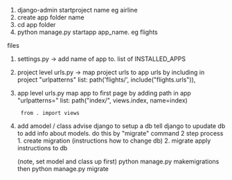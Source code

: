 

1. django-admin startproject name       eg airline
2. create app folder name
3. cd app folder
4. python manage.py startapp app_name. eg flights

files 
1. settings.py -> add name of app to. list of INSTALLED_APPS

2. project level urls.py -> 
        map project urls to app urls by including in project "urlpatterns" list:
                path('flights/', include("flights.urls")),

3. app level urls.py
        map app to first page by adding path in app "urlpatterns=" list:
            path("index/", views.index, name=index)

        from . import views

4. add amodel / class
    advise django to setup a db 
    tell django to upudate db to add info about models.  do this by "migrate" command
    2 step process 1. create migration (instructions how to change db) 2. migrate apply instructions to db

    (note, set model and class up first)
    python manage.py makemigrations
    then
    python manage.py migrate
        

